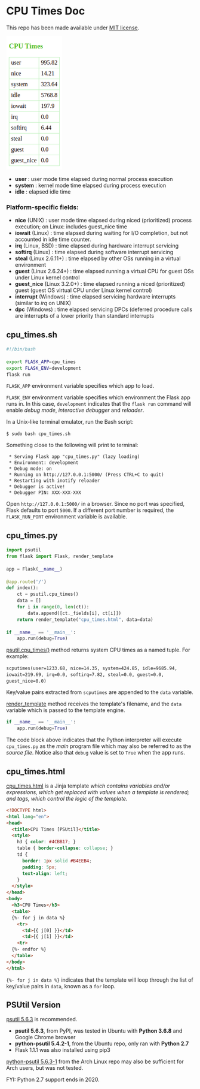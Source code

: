 # CPU Times Doc

This repo has been made available under [MIT license](https://github.com/nick3499/psutil_cpu_times/blob/master/LICENSE).

![screen capture](screen_capture.png)

- **user** : user mode time elapsed during normal process execution
- **system** : kernel mode time elapsed during process execution
- **idle** : elapsed idle time

### Platform-specific fields:

- **nice** (UNIX) : user mode time elapsed during niced (prioritized) process execution; on Linux: includes guest_nice time
- **iowait** (Linux) : time elapsed during waiting for I/O completion, but not accounted in idle time counter.
- **irq** (Linux, BSD) : time elapsed during hardware interrupt servicing
- **softirq** (Linux) : time elapsed during software interrupt servicing
- **steal** (Linux 2.6.11+) : time elapsed by other OSs running in a virtual environment
- **guest** (Linux 2.6.24+) : time elapsed running a virtual CPU for guest OSs under Linux kernel control
- **guest_nice** (Linux 3.2.0+) : time elapsed running a niced (prioritized) guest (guest OS virtual CPU under Linux kernel control)
- **interrupt** (Windows) : time elapsed servicing hardware interrupts (similar to _irq_ on UNIX)
- **dpc** (Windows) : time elapsed servicing DPCs (deferred procedure calls are interrupts of a lower priority than standard interrupts

## cpu_times.sh

```bash
#!/bin/bash

export FLASK_APP=cpu_times
export FLASK_ENV=development
flask run
```

`FLASK_APP` environment variable specifies which app to load.

`FLASK_ENV` environment variable specifies which environment the Flask app runs in. In this case, `development` indicates that the `flask run` command will enable _debug mode_, _interactive debugger_ and _reloader_.

In a Unix-like terminal emulator, run the Bash script:

`$ sudo bash cpu_times.sh`

Something close to the following will print to terminal:

```
 * Serving Flask app "cpu_times.py" (lazy loading)
 * Environment: development
 * Debug mode: on
 * Running on http://127.0.0.1:5000/ (Press CTRL+C to quit)
 * Restarting with inotify reloader
 * Debugger is active!
 * Debugger PIN: XXX-XXX-XXX
```

Open `http://127.0.0.1:5000/` in a browser. Since no port was specified, Flask defaults to port `5000`. If a different port number is required, the `FLASK_RUN_PORT` environment variable is available.

## cpu_times.py

```python
import psutil
from flask import Flask, render_template

app = Flask(__name__)

@app.route('/')
def index():
    ct = psutil.cpu_times()
    data = []
    for i in range(0, len(ct)):
        data.append([ct._fields[i], ct[i]])
    return render_template("cpu_times.html", data=data)

if __name__ == '__main__':
    app.run(debug=True)
```

[psutil.cpu_times()](https://psutil.readthedocs.io/en/latest/#psutil.cpu_times) method returns system CPU times as a named tuple. For example:

`scputimes(user=1233.68, nice=14.35, system=424.85, idle=9685.94, iowait=219.69, irq=0.0, softirq=7.82, steal=0.0, guest=0.0, guest_nice=0.0)`

Key/value pairs extracted from `scputimes` are appended to the `data` variable.

[render_template](https://flask.palletsprojects.com/en/1.1.x/api/#flask.render_template) method receives the template's filename, and the `data` variable which is passed to the template engine.

```python
if __name__ == '__main__':
    app.run(debug=True)
```

The code block above indicates that the Python interpreter will execute `cpu_times.py` as the _main_ program file which may also be referred to as the _source file_. Notice also that `debug` value is set to `True` when the app runs.

## cpu_times.html

[cpu_times.html](https://jinja.palletsprojects.com/en/2.10.x/templates/) is a Jinja template _which contains variables and/or expressions, which get replaced with values when a template is rendered; and tags, which control the logic of the template._

```html
<!DOCTYPE html>
<html lang="en">
<head>
  <title>CPU Times [PSUtil]</title>
  <style>
    h3 { color: #4CBB17; }
    table { border-collapse: collapse; }
    td {
      border: 1px solid #B4EEB4;
      padding: 5px;
      text-align: left;
    }
  </style>
</head>
<body>
  <h3>CPU Times</h3>
  <table>
  {%- for j in data %}
    <tr>
      <td>{{ j[0] }}</td>
      <td>{{ j[1] }}</td>
    <tr>
  {%- endfor %}
  </table>
</body>
</html>
```

`{%- for j in data %}` indicates that the template will loop through the list of key/value pairs in `data`, known as a `for` loop.

## PSUtil Version

[psutil 5.6.3](https://pypi.org/project/psutil/) is recommended.

- **psutil 5.6.3**, from PyPI, was tested in Ubuntu with **Python 3.6.8** and Google Chrome browser
- **python-psutil 5.4.2-1**, from the Ubuntu repo, only ran with **Python 2.7**
- Flask 1.1.1 was also installed using pip3

[python-psutil 5.6.3-1](https://www.archlinux.org/packages/community/x86_64/python-psutil/) from the Arch Linux repo may also be sufficient for Arch users, but was not tested.

FYI: Python 2.7 support ends in 2020.
